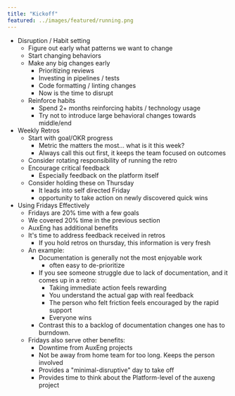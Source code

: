 ```yaml
---
title: "Kickoff"
featured: ../images/featured/running.png
---
```


- Disruption / Habit setting
  - Figure out early what patterns we want to change
  - Start changing behaviors
  - Make any big changes early
    - Prioritizing reviews
    - Investing in pipelines / tests
    - Code formatting / linting changes
    - Now is the time to disrupt
  - Reinforce habits
    - Spend 2+ months reinforcing habits / technology usage
    - Try not to introduce large behavioral changes towards middle/end
- Weekly Retros
  - Start with goal/OKR progress
    - Metric the matters the most... what is it this week?
    - Always call this out first, it keeps the team focused on outcomes
  - Consider rotating responsibility of running the retro
  - Encourage critical feedback
    - Especially feedback on the platform itself
  - Consider holding these on Thursday
    - It leads into self directed Friday
    - opportunity to take action on newly discovered quick wins
- Using Fridays Effectively
  - Fridays are 20% time with a few goals
  - We covered 20% time in the previous section
  - AuxEng has additional benefits
  - It's time to address feedback received in retros
    - If you hold retros on thursday, this information is very fresh
  - An example:
    - Documentation is generally not the most enjoyable work
      - often easy to de-prioritize
    - If you see someone struggle due to lack of documentation, and it comes up in a retro:
      - Taking immediate action feels rewarding
      - You understand the actual gap with real feedback
      - The person who felt friction feels encouraged by the rapid support
      - Everyone wins
    - Contrast this to a backlog of documentation changes one has to burndown.
  - Fridays also serve other benefits:
    - Downtime from AuxEng projects
    - Not be away from home team for too long. Keeps the person involved
    - Provides a "minimal-disruptive" day to take off
    - Provides time to think about the Platform-level of the auxeng project
